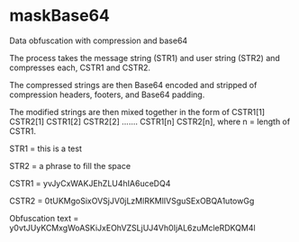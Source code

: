 # maskBase64
Data obfuscation with compression and base64

The process takes the message string (STR1) and user string (STR2) and compresses each, CSTR1 and CSTR2.

The compressed strings are then Base64 encoded and stripped of compression headers, footers, and Base64 padding.

The modified strings are then mixed together in the form of CSTR1[1] CSTR2[1] CSTR1[2] CSTR2[2] ....... CSTR1[n] CSTR2[n], where n = length of CSTR1.

STR1 = this is a test

STR2 = a phrase to fill the space

CSTR1 = yvJyCxWAKJEhZLU4hIA6uceDQ4

CSTR2 = 0tUKMgoSixOVSjJV0jLzMlRKMlIVSguSExOBQA1utowGg

Obfuscation text = y0vtJUyKCMxgWoASKiJxEOhVZSLjUJ4Vh0IjAL6zuMcleRDKQM4l 
